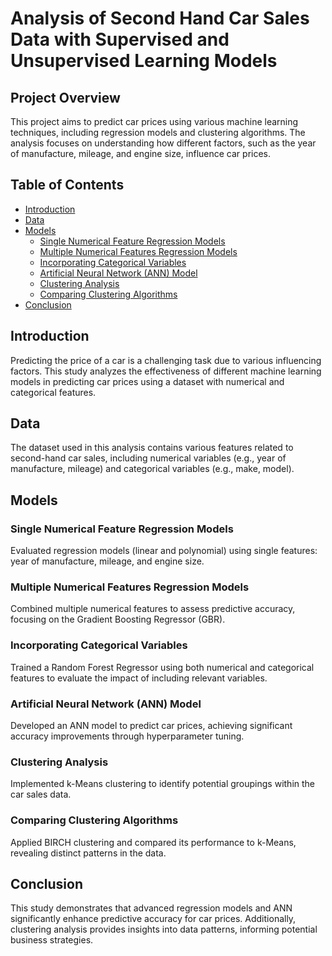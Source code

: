 # Analysis of Second Hand Car Sales Data with Supervised and Unsupervised Learning Models

## Project Overview
This project aims to predict car prices using various machine learning techniques, including regression models and clustering algorithms. The analysis focuses on understanding how different factors, such as the year of manufacture, mileage, and engine size, influence car prices.

## Table of Contents
- [Introduction](#introduction)
- [Data](#data)
- [Models](#models)
  - [Single Numerical Feature Regression Models](#single-numerical-feature-regression-models)
  - [Multiple Numerical Features Regression Models](#multiple-numerical-features-regression-models)
  - [Incorporating Categorical Variables](#incorporating-categorical-variables)
  - [Artificial Neural Network (ANN) Model](#artificial-neural-network-ann-model)
  - [Clustering Analysis](#clustering-analysis)
  - [Comparing Clustering Algorithms](#comparing-clustering-algorithms)
- [Conclusion](#conclusion)

## Introduction
Predicting the price of a car is a challenging task due to various influencing factors. This study analyzes the effectiveness of different machine learning models in predicting car prices using a dataset with numerical and categorical features. 

## Data
The dataset used in this analysis contains various features related to second-hand car sales, including numerical variables (e.g., year of manufacture, mileage) and categorical variables (e.g., make, model).

## Models

### Single Numerical Feature Regression Models
Evaluated regression models (linear and polynomial) using single features: year of manufacture, mileage, and engine size.

### Multiple Numerical Features Regression Models
Combined multiple numerical features to assess predictive accuracy, focusing on the Gradient Boosting Regressor (GBR).

### Incorporating Categorical Variables
Trained a Random Forest Regressor using both numerical and categorical features to evaluate the impact of including relevant variables.

### Artificial Neural Network (ANN) Model
Developed an ANN model to predict car prices, achieving significant accuracy improvements through hyperparameter tuning.

### Clustering Analysis
Implemented k-Means clustering to identify potential groupings within the car sales data.

### Comparing Clustering Algorithms
Applied BIRCH clustering and compared its performance to k-Means, revealing distinct patterns in the data.

## Conclusion
This study demonstrates that advanced regression models and ANN significantly enhance predictive accuracy for car prices. Additionally, clustering analysis provides insights into data patterns, informing potential business strategies.
